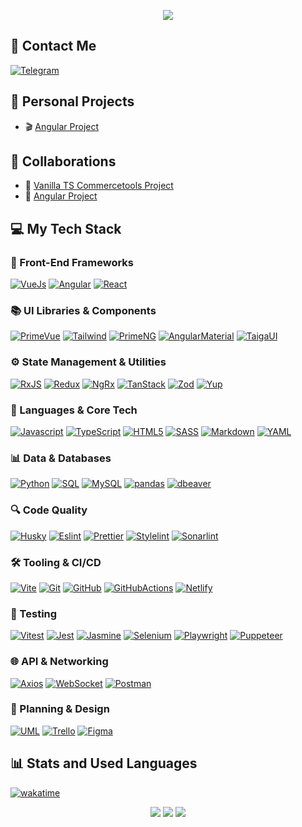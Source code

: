 <p align="center"><img src="https://git-profile-readme-banner.vercel.app/api/python?username=stardustmeg&txt=front-end%20developer;%20alumni%20and%20course%20coordinator%20in%20RS%20School&bg=aliceblue&fill=black"></p>

<h2>📱 Contact Me</h2>

<div align="left" id="contact_badges">
  <a href="https://t.me/stardustmeg" target="_blank"><img src="https://img.shields.io/badge/Telegram-26A5E4?style=for-the-badge&logo=telegram&logoColor=white" alt="Telegram"/></a>
</div>

<div align="left"><img src="https://komarev.com/ghpvc/?username=stardustmeg&style=flat-square&color=blue" alt=""/></div>

<h2>🌟 Personal Projects</h2>

- 🎬 [Angular Project](https://github.com/stardustmeg/rss-youtube)

<h2>🤝 Collaborations</h2>

- 🌱 [Vanilla TS Commercetools Project](https://github.com/stardustmeg/greenshop)
- 🚂 [Angular Project](https://github.com/kleostro/tu-tu)

<h2>💻 My Tech Stack</h2>

<h3>🚀 Front-End Frameworks</h3>

[![VueJs][VueJs]][VueJs-url]
[![Angular][Angular]][Angular-url]
[![React][React]][React-url]

<h3>📚 UI Libraries & Components</h3>

[![PrimeVue][PrimeVue]][PrimeVue-url]
[![Tailwind][Tailwind]][Tailwind-url]
[![PrimeNG][PrimeNG]][PrimeNG-url]
[![AngularMaterial][AngularMaterial]][AngularMaterial-url]
[![TaigaUI][TaigaUI]][TaigaUI-url]

<h3>⚙️ State Management & Utilities</h3>

[![RxJS][RxJS]][RxJS-url]
[![Redux][Redux]][Redux-url]
[![NgRx][NgRx]][NgRx-url]
[![TanStack][TanStack]][TanStack-url]
[![Zod][Zod]][Zod-url]
[![Yup][Yup]][Yup-url]

<h3>🧠 Languages & Core Tech</h3>

[![Javascript][Javascript]][Javascript-url]
[![TypeScript][TypeScript]][TypeScript-url]
[![HTML5][HTML5]][HTML5-url]
[![SASS][SASS]][SASS-url]
[![Markdown][Markdown]][Markdown-url]
[![YAML][YAML]][YAML-url]

<h3>📊 Data & Databases</h3>

[![Python][Python]][Python-url]
[![SQL][SQL]][SQL-url]
[![MySQL][MySQL]][MySQL-url]
[![pandas][pandas]][pandas-url]
[![dbeaver][dbeaver]][dbeaver-url]

<h3>🔍 Code Quality</h3>

[![Husky][Husky]][Husky-url]
[![Eslint][Eslint]][Eslint-url]
[![Prettier][Prettier]][Prettier-url]
[![Stylelint][Stylelint]][Stylelint-url]
[![Sonarlint][Sonarlint]][Sonarlint-url]

<h3>🛠️ Tooling & CI/CD</h3>

[![Vite][Vite]][Vite-url]
[![Git][Git]][Git-url]
[![GitHub][GitHub]][GitHub-url]
[![GitHubActions][GitHubActions]][GitHubActions-url]
[![Netlify][Netlify]][Netlify-url]

<h3>🧪 Testing</h3>

[![Vitest][Vitest]][Vitest-url]
[![Jest][Jest]][Jest-url]
[![Jasmine][Jasmine]][Jasmine-url]
[![Selenium][Selenium]][Selenium-url]
[![Playwright][Playwright]][Playwright-url]
[![Puppeteer][Puppeteer]][Puppeteer-url]

<h3>🌐 API & Networking</h3>

[![Axios][Axios]][Axios-url]
[![WebSocket][WebSocket]][WebSocket-url]
[![Postman][Postman]][Postman-url]

<h3>🎨 Planning & Design</h3>

[![UML][UML]][UML-url]
[![Trello][Trello]][Trello-url]
[![Figma][Figma]][Figma-url]

<!-- Front-End Frameworks -->
[VueJs]: https://img.shields.io/badge/VueJs-4FC08D.svg?style=for-the-badge&logo=vuedotjs&logoColor=white
[VueJs-url]: https://vuejs.org/

[Angular]: https://img.shields.io/badge/angular-C2185B.svg?style=for-the-badge&logo=angular&logoColor=white
[Angular-url]: https://angular.dev/

[React]: https://img.shields.io/badge/react-61DAFB.svg?style=for-the-badge&logo=react&logoColor=white
[React-url]: https://react.dev/

<!-- UI Libraries & Components -->
[PrimeVue]: https://img.shields.io/badge/PrimeVue-41B883.svg?style=for-the-badge&logo=primevue&logoColor=white
[PrimeVue-url]: https://primevue.org/

[Tailwind]: https://img.shields.io/badge/TailwindCSS-38B2AC?style=for-the-badge&logo=tailwind-css&logoColor=white
[Tailwind-url]: https://tailwindcss.com/

[PrimeNG]: https://img.shields.io/badge/PrimeNG-DD0031?style=for-the-badge&logo=PrimeNG&logoColor=white
[PrimeNG-url]: https://primeng.org/

[AngularMaterial]: https://img.shields.io/badge/Material-F9A825?style=for-the-badge&logo=angular&logoColor=white
[AngularMaterial-url]: https://material.angular.io/

[TaigaUI]: https://img.shields.io/badge/TaigaUI-03A9F4?style=for-the-badge&logo=taiga&logoColor=white
[TaigaUI-url]: https://taiga.io/

<!-- State Management & Utilities -->

[RxJS]: https://img.shields.io/badge/RxJS-B7178C.svg?style=for-the-badge&logo=reactivex&logoColor=white
[RxJS-url]: https://rxjs.dev/

[Redux]: https://img.shields.io/badge/redux-764ABC.svg?style=for-the-badge&logo=redux&logoColor=white
[Redux-url]: https://redux.js.org/

[NgRx]: https://img.shields.io/badge/ngrx-BA2BD2.svg?style=for-the-badge&logo=ngrx&logoColor=white
[NgRx-url]: https://ngrx.io/

[TanStack]: https://img.shields.io/badge/TanStack-F0047F.svg?style=for-the-badge&logoColor=white
[TanStack-url]: https://tanstack.com/

[Zod]: https://img.shields.io/badge/-Zod-3E67B1?style=for-the-badge&logo=zod&logoColor=white
[Zod-url]: https://zod.dev/

[Yup]: https://img.shields.io/badge/-Yup-002C5E?style=for-the-badge&logoColor=white
[Yup-url]: https://github.com/jquense/yup

<!-- Languages & Core Tech -->

[Javascript]: https://img.shields.io/badge/javascript-F7DF1E?style=for-the-badge&logo=javascript&logoColor=white
[Javascript-url]: https://developer.mozilla.org/en-US/docs/Web/JavaScript

[TypeScript]: https://img.shields.io/badge/TypeScript-3178C6.svg?style=for-the-badge&logo=typescript&logoColor=white
[TypeScript-url]: https://www.typescriptlang.org

[HTML5]: https://img.shields.io/badge/html5-E34F26.svg?style=for-the-badge&logo=html5&logoColor=white
[HTML5-url]: https://html.com/html5/

[SASS]: https://img.shields.io/badge/sass-CC6699?style=for-the-badge&logo=sass&logoColor=white
[SASS-url]: https://sass-lang.com/

[Markdown]: https://img.shields.io/badge/markdown-000000.svg?style=for-the-badge&logo=markdown&logoColor=white
[Markdown-url]: https://www.markdownguide.org/

[YAML]: https://img.shields.io/badge/yaml-CB171E.svg?style=for-the-badge&logo=yaml&logoColor=white
[YAML-url]: https://yaml.org/

<!-- Data & Databases -->

[Python]: https://img.shields.io/badge/python-3776AB?style=for-the-badge&logo=python&logoColor=white
[Python-url]: https://www.python.org/

[SQL]: https://img.shields.io/badge/SQL-4169E1?style=for-the-badge&logo=postgresql&logoColor=white
[SQL-url]: https://www.w3schools.com/sql/

[MySQL]: https://img.shields.io/badge/mysql-4479A1?style=for-the-badge&logo=mysql&logoColor=white
[MySQL-url]: https://www.mysql.com/

[pandas]: https://img.shields.io/badge/pandas-150458?style=for-the-badge&logo=pandas&logoColor=white
[pandas-url]: https://pandas.pydata.org/

[dbeaver]: https://img.shields.io/badge/dbeaver-382923?style=for-the-badge&logo=dbeaver&logoColor=white
[dbeaver-url]: https://dbeaver.io/

<!-- Code Quality -->

[Husky]: https://img.shields.io/badge/Husky-F05032?style=for-the-badge&logo=furrynetwork&logoColor=white
[Husky-url]: https://typicode.github.io/husky/

[Eslint]: https://img.shields.io/badge/eslint-4B32C3?style=for-the-badge&logo=eslint&logoColor=white
[Eslint-url]: https://eslint.org/

[Prettier]: https://img.shields.io/badge/prettier-F7B93E?style=for-the-badge&logo=prettier&logoColor=263238
[Prettier-url]: https://prettier.io/

[Stylelint]: https://img.shields.io/badge/stylelint-263238?style=for-the-badge&logo=stylelint&logoColor=white
[Stylelint-url]: https://stylelint.io/

[Sonarlint]: https://img.shields.io/badge/sonarlint-CB2029?style=for-the-badge&logo=sonarlint&logoColor=white
[Sonarlint-url]: https://www.sonarsource.com/products/sonarlint/

<!-- Tooling & CI/CD -->

[Vite]: https://img.shields.io/badge/vite-646CFF?style=for-the-badge&logo=vite&logoColor=white
[Vite-url]: https://vitejs.dev/

[Git]: https://img.shields.io/badge/git-F05032?style=for-the-badge&logo=git&logoColor=white
[Git-url]: https://git-scm.com/

[GitHub]: https://img.shields.io/badge/github-181717?style=for-the-badge&logo=github&logoColor=white
[GitHub-url]: https://github.com/

[GitHubActions]: https://img.shields.io/badge/githubactions-2088FF?style=for-the-badge&logo=githubactions&logoColor=white
[GitHubActions-url]: https://github.com/features/actions

[Netlify]: https://img.shields.io/badge/netlify-00C7B7.svg?style=for-the-badge&logo=netlify&logoColor=white
[Netlify-url]: https://www.netlify.com/

<!-- Testing -->

[Vitest]: https://img.shields.io/badge/vitest-6E9F18?style=for-the-badge&logo=vitest&logoColor=white
[Vitest-url]: https://vitest.dev/

[Jest]: https://img.shields.io/badge/jest-C21325?style=for-the-badge&logo=jest&logoColor=white
[Jest-url]: https://jestjs.io/

[Jasmine]: https://img.shields.io/badge/jasmine-8A4182?style=for-the-badge&logo=jasmine&logoColor=white
[Jasmine-url]: https://jasmine.github.io/

[Selenium]: https://img.shields.io/badge/selenium-43B02A?style=for-the-badge&logo=selenium&logoColor=white
[Selenium-url]: https://www.selenium.dev/

[Playwright]: https://img.shields.io/badge/playwright-FF638C?style=for-the-badge&logo=playwright&logoColor=white
[Playwright-url]: https://playwright.dev/

[Puppeteer]: https://img.shields.io/badge/puppeteer-40B5A4?style=for-the-badge&logo=puppeteer&logoColor=white
[Puppeteer-url]: https://pptr.dev

<!-- API & Networking -->

[Axios]: https://img.shields.io/badge/axios-5A29E4?style=for-the-badge&logo=axios&logoColor=white
[Axios-url]: https://axios-http.com/

[WebSocket]: https://img.shields.io/badge/WebSocket-615EFF?style=for-the-badge&logoColor=white
[WebSocket-url]: https://developer.mozilla.org/en-US/docs/Web/API/WebSocket

[Postman]: https://img.shields.io/badge/postman-FF6C37?style=for-the-badge&logo=postman&logoColor=white
[Postman-url]: https://www.postman.com/

<!-- Planning & Design -->

[UML]: https://img.shields.io/badge/uml-FABD14?style=for-the-badge&logo=uml&logoColor=white
[UML-url]: https://www.uml.org/

[Trello]: https://img.shields.io/badge/trello-0052CC?style=for-the-badge&logo=trello&logoColor=white
[Trello-url]: https://trello.com/

[Figma]: https://img.shields.io/badge/figma-F24E1E?style=for-the-badge&logo=figma&logoColor=white
[Figma-url]: https://www.figma.com/

<h2>📊 Stats and Used Languages</h2>

[![wakatime](https://wakatime.com/badge/user/d48793bb-e82a-4894-bc66-e78cbb15b968.svg)](https://wakatime.com/@d48793bb-e82a-4894-bc66-e78cbb15b968)

<div align="center">
    <img src="https://github-readme-stats.vercel.app/api/top-langs/?username=stardustmeg&layout=compact&theme=default"/>
    <img src="https://github-readme-stats.vercel.app/api?username=stardustmeg&show_icons=true&theme=default"/>
    <img src="https://github.r2v.ch/codewars?user=stardustmeg&theme=gradient_light">
</div>
